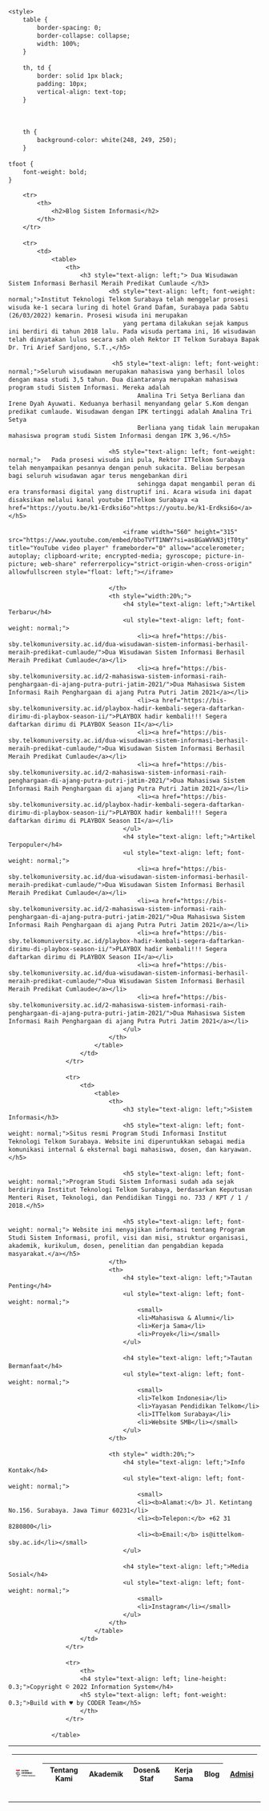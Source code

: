 <!DOCTYPE html>
<html>
    
<head>
    <meta charset="UTF-8">
    <meta http-equiv="X-UA-Compatible" content="IE=edge">
    <meta name="viewport" content="width=device-width, initial-scale=1.0">
    <meta name="author" content="Yasmin Naila Ramadhanti">
    <meta name="keyword" content="Tugas">
    <meta name="description" content="modul 2">
    <meta name="robots" content="index, follow">
</head>

<body>


    <style>
        table {
            border-spacing: 0;
            border-collapse: collapse;
            width: 100%;
        }
    
        th, td {
            border: solid 1px black;
            padding: 10px;
            vertical-align: text-top;
        }


    
        th {
            background-color: white(248, 249, 250);
        }

    tfoot {
        font-weight: bold;
    }
</style>
<table>
    <td>
        <table>
    <thead>
        <tr>
            <th widht="10%">
                <img src="LOGO ITTS.jpeg" alt = "LOGO IITS" width="100" height="40%"/>
            </th>
            <th><table>
                <thead>
                    <tr>
                         <th>Tentang Kami</th>
                         <th>Akademik</th>
                         <th>Dosen& Staf</th>
                         <th>Kerja Sama</th>
                         <th>Blog</th>
                    </tr>
                     </thead>
                         </table></th>
                         <th><a href=""https://smb.telkomuniversity.ac.id/surabaya/">Admisi</a></th>
                    </tr>
                </thead>
             </table>
        </td>
         
        <tr>
            <th>
                <h2>Blog Sistem Informasi</h2>
            </th>
        </tr> 
            
        <tr>
            <td>
                <table>
                    <th>
                        <h3 style="text-align: left;"> Dua Wisudawan Sistem Informasi Berhasil Meraih Predikat Cumlaude </h3>
                                <h5 style="text-align: left; font-weight: normal;">Institut Teknologi Telkom Surabaya telah menggelar prosesi wisuda ke-1 secara luring di hotel Grand Dafam, Surabaya pada Sabtu (26/03/2022) kemarin. Prosesi wisuda ini merupakan
                                    yang pertama dilakukan sejak kampus ini berdiri di tahun 2018 lalu. Pada wisuda pertama ini, 16 wisudawan telah dinyatakan lulus secara sah oleh Rektor IT Telkom Surabaya Bapak Dr. Tri Arief Sardjono, S.T.,</h5>

                                 <h5 style="text-align: left; font-weight: normal;">Seluruh wisudawan merupakan mahasiswa yang berhasil lolos dengan masa studi 3,5 tahun. Dua diantaranya merupakan mahasiswa program studi Sistem Informasi. Mereka adalah 
                                        Amalina Tri Setya Berliana dan Irene Dyah Ayuwati. Keduanya berhasil menyandang gelar S.Kom dengan predikat cumlaude. Wisudawan dengan IPK tertinggi adalah Amalina Tri Setya
                                        Berliana yang tidak lain merupakan mahasiswa program studi Sistem Informasi dengan IPK 3,96.</h5>
        
                                <h5 style="text-align: left; font-weight: normal;">   Pada prosesi wisuda ini pula, Rektor ITTelkom Surabaya telah menyampaikan pesannya dengan penuh sukacita. Beliau berpesan bagi seluruh wisudawan agar terus mengebankan diri
                                        sehingga dapat mengambil peran di era transformasi digital yang distruptif ini. Acara wisuda ini dapat disaksikan melalui kanal youtube ITTelkom Surabaya <a href="https://youtu.be/k1-Erdksi6o">https://youtu.be/k1-Erdksi6o</a></h5>
    
                                    <iframe width="560" height="315" src="https://www.youtube.com/embed/bboTVfT1NWY?si=asBGaWVkN3jtT0ty" title="YouTube video player" frameborder="0" allow="accelerometer; autoplay; clipboard-write; encrypted-media; gyroscope; picture-in-picture; web-share" referrerpolicy="strict-origin-when-cross-origin" allowfullscreen style="float: left;"></iframe>
                                    
                                </th>
                                <th style="width:20%;">
                                    <h4 style="text-align: left;">Artikel Terbaru</h4>
                                    <ul style="text-align: left; font-weight: normal;">
                                        <li><a href="https://bis-sby.telkomuniversity.ac.id/dua-wisudawan-sistem-informasi-berhasil-meraih-predikat-cumlaude/">Dua Wisudawan Sistem Informasi Berhasil Meraih Predikat Cumlaude</a></li>
                                        <li><a href="https://bis-sby.telkomuniversity.ac.id/2-mahasiswa-sistem-informasi-raih-penghargaan-di-ajang-putra-putri-jatim-2021/">Dua Mahasiswa Sistem Informasi Raih Penghargaan di ajang Putra Putri Jatim 2021</a></li>
                                        <li><a href="https://bis-sby.telkomuniversity.ac.id/playbox-hadir-kembali-segera-daftarkan-dirimu-di-playbox-season-ii/">PLAYBOX hadir kembali!!! Segera daftarkan dirimu di PLAYBOX Season II</a></li>
                                        <li><a href="https://bis-sby.telkomuniversity.ac.id/dua-wisudawan-sistem-informasi-berhasil-meraih-predikat-cumlaude/">Dua Wisudawan Sistem Informasi Berhasil Meraih Predikat Cumlaude</a></li>
                                        <li><a href="https://bis-sby.telkomuniversity.ac.id/2-mahasiswa-sistem-informasi-raih-penghargaan-di-ajang-putra-putri-jatim-2021/">Dua Mahasiswa Sistem Informasi Raih Penghargaan di ajang Putra Putri Jatim 2021</a></li>
                                        <li><a href="https://bis-sby.telkomuniversity.ac.id/playbox-hadir-kembali-segera-daftarkan-dirimu-di-playbox-season-ii/">PLAYBOX hadir kembali!!! Segera daftarkan dirimu di PLAYBOX Season II</a></li>            
                                    </ul>
                                    <h4 style="text-align: left;">Artikel Terpopuler</h4>
                                    <ul style="text-align: left; font-weight: normal;">
                                        <li><a href="https://bis-sby.telkomuniversity.ac.id/dua-wisudawan-sistem-informasi-berhasil-meraih-predikat-cumlaude/">Dua Wisudawan Sistem Informasi Berhasil Meraih Predikat Cumlaude</a></li>
                                        <li><a href="https://bis-sby.telkomuniversity.ac.id/2-mahasiswa-sistem-informasi-raih-penghargaan-di-ajang-putra-putri-jatim-2021/">Dua Mahasiswa Sistem Informasi Raih Penghargaan di ajang Putra Putri Jatim 2021</a></li>
                                        <li><a href="https://bis-sby.telkomuniversity.ac.id/playbox-hadir-kembali-segera-daftarkan-dirimu-di-playbox-season-ii/">PLAYBOX hadir kembali!!! Segera daftarkan dirimu di PLAYBOX Season II</a></li>
                                        <li><a href="https://bis-sby.telkomuniversity.ac.id/dua-wisudawan-sistem-informasi-berhasil-meraih-predikat-cumlaude/">Dua Wisudawan Sistem Informasi Berhasil Meraih Predikat Cumlaude</a></li>
                                        <li><a href="https://bis-sby.telkomuniversity.ac.id/2-mahasiswa-sistem-informasi-raih-penghargaan-di-ajang-putra-putri-jatim-2021/">Dua Mahasiswa Sistem Informasi Raih Penghargaan di ajang Putra Putri Jatim 2021</a></li>            
                                    </ul>
                                </th>
                            </table>
                        </td>  
                    </tr>  

                    <tr>
                        <td>
                            <table>
                                <th>
                                    <h3 style="text-align: left;">Sistem Informasi</h3>
                                    <h5 style="text-align: left; font-weight: normal;">Situs resmi Program Studi Informasi Institut Teknologi Telkom Surabaya. Website ini diperuntukkan sebagai media komunikasi internal & eksternal bagi mahasiswa, dosen, dan karyawan.</h5>
            
                                    <h5 style="text-align: left; font-weight: normal;">Program Studi Sistem Informasi sudah ada sejak berdirinya Institut Teknologi Telkom Surabaya, berdasarkan Keputusan Menteri Riset, Teknologi, dan Pendidikan Tinggi no. 733 / KPT / 1 / 2018.</h5>
            
                                    <h5 style="text-align: left; font-weight: normal;"> Website ini menyajikan informasi tentang Program Studi Sistem Informasi, profil, visi dan misi, struktur organisasi, akademik, kurikulum, dosen, penelitian dan pengabdian kepada masyarakat.</a></h5>
                                </th>
                                <th>
                                    <h4 style="text-align: left;">Tautan Penting</h4>           
                                    <ul style="text-align: left; font-weight: normal;">
                                        <small>
                                        <li>Mahasiswa & Alumni</li>
                                        <li>Kerja Sama</li>
                                        <li>Proyek</li></small>
                                    </ul>

                                    <h4 style="text-align: left;">Tautan Bermanfaat</h4>           
                                    <ul style="text-align: left; font-weight: normal;">
                                        <small>
                                        <li>Telkom Indonesia</li>
                                        <li>Yayasan Pendidikan Telkom</li>
                                        <li>ITTelkom Surabaya</li>
                                        <li>Website SMB</li></small>
                                    </ul>
                                </th>

                                <th style=" width:20%;">
                                    <h4 style="text-align: left;">Info Kontak</h4>           
                                    <ul style="text-align: left; font-weight: normal;">
                                        <small>
                                        <li><b>Alamat:</b> Jl. Ketintang No.156. Surabaya. Jawa Timur 60231</li>
                                        <li><b>Telepon:</b> +62 31 8280800</li>
                                        <li><b>Email:</b> is@ittelkom-sby.ac.id</li></small>
                                    </ul>

                                    <h4 style="text-align: left;">Media Sosial</h4>           
                                    <ul style="text-align: left; font-weight: normal;">
                                        <small>
                                        <li>Instagram</li></small>
                                    </ul>
                                </th>
                            </table>
                        </td>  
                    </tr>

                    <tr>
                        <th>
                        <h4 style="text-align: left; line-height: 0.3;">Copyright © 2022 Information System</h4>
                        <h5 style="text-align: left; font-weight: 0.3;">Build with ♥ by CODER Team</h5>
                        </th>
                    </tr>

                </table>

</body>
</html>
